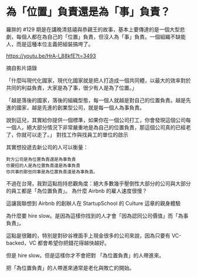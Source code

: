 # 為「位置」負責還是為「事」負責？

羅胖的 #129 期是在講晚清慈禧與恭親王的故事，基本上要傳達的是一個大型悲劇，每個人都在為自己的「位置」負責，但沒人為「事」負責。一個組織不缺能人，而是這種本位主義把組裝搞垮了。

https://youtu.be/HrA-l_88kfE?t=3493

摘自影片語錄

「什麼叫現代化國家，現代化國家就是把人打造成一個共同體，以最大的效率對於共同的利益負責，大家是為了事，很少有人是為了位置。」

「越是落後的國家，落後的組織型態，每一個人就越是對自己的位置負責。越是先進的國家，越是先進的創業型公司，就是每一個人為事負責。

說到這兒，其實給你提供一個標準，如果你在一個公司打工，你會發現這個公司每一個人，絕大部分情況下非常嚴重地是為自己的位置負責，那這個公司真的已經老了，你就可以走了。」
對找工作與找員工的單位的啟示

其實想投遞去新公司的人可以衡量：

    對方公司是為位置負責還是為事負責
    你要招的人是為位置負責還是為事負責
    你共事的那些同事是為位置負責還是為事負責。

不過在台灣，我對這點抱持悲觀角度：絕大多數幾乎壓倒性大部分的公司與大部分的員工都是「為位置負責」。
為什麼 Airbnb 的雇人速度很慢？

這讓我聯想到 Airbnb 的創辦人在 StartupSchool 的 Culture 這章的親身體驗

為什麼要 hire slow。是因為這樣你找到的人才會「因為認同公司價值」而「為事負責」。

這點是很難的，特別是對矽谷裡面手上現金很多的公司來說，因為只要有 VC-backed，VC 都會希望你把錢花得越快越好。

但是 hire slow。但是這樣你才不會把對 「為位置負責」的人帶進來。

把「為位置負責」的人帶進來通常是老化與敗亡的開始。
